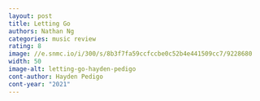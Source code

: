 ```yaml
---
layout: post
title: Letting Go
authors: Nathan Ng
categories: music review
rating: 8
image: //e.snmc.io/i/300/s/8b3f7fa59ccfccbe0c52b4e441509cc7/9228680
width: 50
image-alt: letting-go-hayden-pedigo
cont-author: Hayden Pedigo
cont-year: "2021"
---
```

